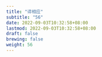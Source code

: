 ```yaml
---
title: "谛相应"
subtitle: "56"
date: 2022-09-03T10:32:58+08:00
lastmod: 2022-09-03T10:32:58+08:00
draft: false
brewing: false
weight: 56
---
```


